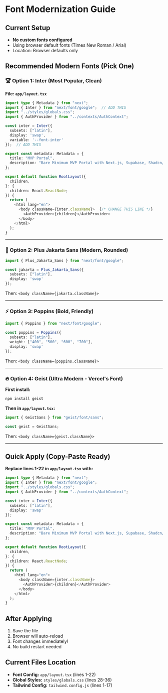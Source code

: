 # Font Modernization Guide

## Current Setup
- **No custom fonts configured**
- Using browser default fonts (Times New Roman / Arial)
- Location: Browser defaults only

## Recommended Modern Fonts (Pick One)

### 🏆 Option 1: Inter (Most Popular, Clean)

**File: `app/layout.tsx`**

```typescript
import type { Metadata } from "next";
import { Inter } from "next/font/google";  // ADD THIS
import "../styles/globals.css";
import { AuthProvider } from "../contexts/AuthContext";

const inter = Inter({
  subsets: ["latin"],
  display: 'swap',
  variable: '--font-inter'
});  // ADD THIS

export const metadata: Metadata = {
  title: "MVP Portal",
  description: "Bare Minimum MVP Portal with Next.js, Supabase, Shadcn/ui",
};

export default function RootLayout({
  children,
}: {
  children: React.ReactNode;
}) {
  return (
    <html lang="en">
      <body className={inter.className}>  {/* CHANGE THIS LINE */}
        <AuthProvider>{children}</AuthProvider>
      </body>
    </html>
  );
}
```

---

### 🎨 Option 2: Plus Jakarta Sans (Modern, Rounded)

```typescript
import { Plus_Jakarta_Sans } from "next/font/google";

const jakarta = Plus_Jakarta_Sans({
  subsets: ["latin"],
  display: 'swap'
});
```

Then: `<body className={jakarta.className}>`

---

### ⚡ Option 3: Poppins (Bold, Friendly)

```typescript
import { Poppins } from "next/font/google";

const poppins = Poppins({
  subsets: ["latin"],
  weight: ["400", "500", "600", "700"],
  display: 'swap'
});
```

Then: `<body className={poppins.className}>`

---

### 🔥 Option 4: Geist (Ultra Modern - Vercel's Font)

**First install:**
```bash
npm install geist
```

**Then in `app/layout.tsx`:**
```typescript
import { GeistSans } from "geist/font/sans";

const geist = GeistSans;
```

Then: `<body className={geist.className}>`

---

## Quick Apply (Copy-Paste Ready)

**Replace lines 1-22 in `app/layout.tsx` with:**

```typescript
import type { Metadata } from "next";
import { Inter } from "next/font/google";
import "../styles/globals.css";
import { AuthProvider } from "../contexts/AuthContext";

const inter = Inter({
  subsets: ["latin"],
  display: 'swap'
});

export const metadata: Metadata = {
  title: "MVP Portal",
  description: "Bare Minimum MVP Portal with Next.js, Supabase, Shadcn/ui",
};

export default function RootLayout({
  children,
}: {
  children: React.ReactNode;
}) {
  return (
    <html lang="en">
      <body className={inter.className}>
        <AuthProvider>{children}</AuthProvider>
      </body>
    </html>
  );
}
```

## After Applying

1. Save the file
2. Browser will auto-reload
3. Font changes immediately!
4. No build restart needed

## Current Files Location

- **Font Config:** `app/layout.tsx` (lines 1-22)
- **Global Styles:** `styles/globals.css` (lines 28-36)
- **Tailwind Config:** `tailwind.config.js` (lines 1-17)
